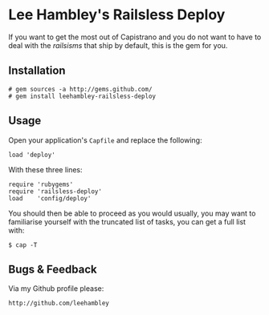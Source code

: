 # Lee Hambley's Railsless Deploy

If you want to get the most out of Capistrano and you do not want to have to deal with the *railsisms* that ship by default, this is the gem for you.

## Installation

    # gem sources -a http://gems.github.com/
    # gem install leehambley-railsless-deploy

## Usage

Open your application's `Capfile` and replace the following:

    load 'deploy'

With these three lines:

    require 'rubygems'
    require 'railsless-deploy'
    load    'config/deploy'

You should then be able to proceed as you would usually, you may want to familiarise yourself with the truncated list of tasks, you can get a full list with:

    $ cap -T

## Bugs & Feedback

Via my Github profile please:

    http://github.com/leehambley
